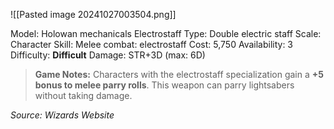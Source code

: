 ![[Pasted image 20241027003504.png]]

Model: Holowan mechanicals Electrostaff
Type: Double electric staff
Scale: Character
Skill: Melee combat: electrostaff
Cost: 5,750
Availability: 3
Difficulty: **Difficult**
Damage: STR+3D (max: 6D)

> **Game Notes:** 
> Characters with the electrostaff specialization gain a **+5 bonus to melee parry rolls**. This weapon can parry lightsabers without taking damage.

*Source: Wizards Website*